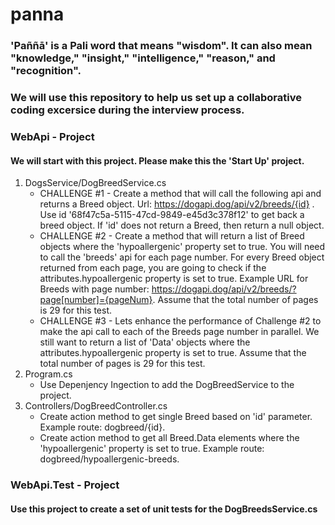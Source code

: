 # panna

### 'Paññā' is a Pali word that means "wisdom". It can also mean "knowledge," "insight," "intelligence," "reason," and "recognition".

### We will use this repository to help us set up a collaborative coding excersice during the interview process.

### WebApi - Project
#### We will start with this project. Please make this the 'Start Up' project.
1. DogsService/DogBreedService.cs
    * CHALLENGE #1 - Create a method that will call the following api and returns a Breed object. Url: https://dogapi.dog/api/v2/breeds/{id} . Use id '68f47c5a-5115-47cd-9849-e45d3c378f12' to get back a breed object. If 'id' does not return a Breed, then return a null object.
    * CHALLENGE #2 - Create a method that will return a list of Breed objects where the 'hypoallergenic' property set to true. You will need to call the 'breeds' api for each page number. For every Breed object returned from each page, you are  going to check if the attributes.hypoallergenic property is set to true. Example  URL for Breeds with page number: https://dogapi.dog/api/v2/breeds/?page[number]={pageNum}. Assume that the total number of pages is 29 for this test.
    * CHALLENGE #3 - Lets enhance the performance of Challenge #2 to make the api call to each of the Breeds page number in parallel. We still want to return a list of 'Data' objects where the attributes.hypoallergenic property is set to true. Assume that the total number of pages is 29 for this test.
2. Program.cs
    * Use Depenjency Ingection to add the DogBreedService to the project.
3. Controllers/DogBreedController.cs
    * Create action method to get single Breed based on 'id' parameter. Example route: dogbreed/{id}.
    * Create action method to get all Breed.Data elements where the 'hypoallergenic' property is set to true. Example route: dogbreed/hypoallergenic-breeds.

### WebApi.Test - Project
#### Use this project to create a set of unit tests for the DogBreedsService.cs

